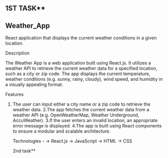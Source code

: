 ## 1ST TASK**

## Weather_App

React application that displays the current weather conditions in a given location.


Description

The Weather App is a web application built using React.js. It utilizes a weather API to retrieve the current weather data for a specified location, such as a city or zip code. The app displays the current temperature, weather conditions (e.g. sunny, rainy, cloudy), wind speed, and humidity in a visually appealing format.

Features

1. The user can input either a city name or a zip code to retrieve the weather data. 2.The app fetches the current weather data from a weather API (e.g. OpenWeatherMap, Weather Underground, AccuWeather). 3.If the user enters an invalid location, an appropriate error message is displayed. 4.The app is built using React components to ensure a modular and scalable architecture.

   Technologies -
 -> React.js -> JavaScript -> HTML -> CSS

   2nd task**
